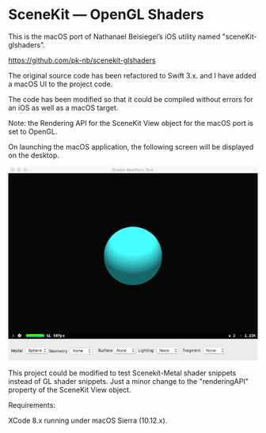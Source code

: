 # SceneKit — OpenGL Shaders

This is the macOS port of Nathanael Beisiegel’s iOS utility named "sceneKit-glshaders".

https://github.com/pk-nb/scenekit-glshaders


The original source code has been refactored to Swift 3.x. and I have added a macOS UI to the project code.

The code has been modified so that it could be compiled without errors for an iOS as well as a macOS target.

Note: the Rendering API for the SceneKit View object for the macOS port is set to OpenGL.


On launching the macOS application, the following screen will be displayed on the desktop.

![screenshot](MacOS_GLShaders_Window.png)


This project could be modified to test Scenekit-Metal shader snippets instead of GL shader snippets. Just a minor change to the "renderingAPI" property of the SceneKit View object.



Requirements:

XCode 8.x running under macOS Sierra (10.12.x).


